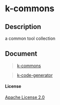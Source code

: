# k-commons

## Description

a common tool collection

## Document

> [k-commons](k-commons/README.md)

> [k-code-generator](k-code-generator/README.md)

#### License

[Apache License 2.0](https://www.apache.org/licenses/LICENSE-2.0)
